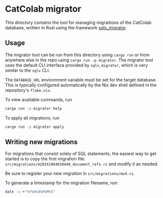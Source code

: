# CatColab migrator

This directory contains the tool for managing migraitions of the CatColab database, written in Rust using
the framework [sqlx_migrator](https://github.com/iamsauravsharma/sqlx_migrator).

## Usage
The migrator tool can be run from this directory using `cargo run` or from anywhere else in the
repo using `cargo run -p migrator`. The migrator tool uses the default CLI interface provided by
`sqlx_migrator`, which is very similar to the `sqlx` CLI.

The `DATABASE_URL` environment variable must be set for the target database. This is typically configured
automatically by the Nix dev shell defined in the repository's `flake.nix`.

To view available commands, run

```sh
cargo run -p migrator help
```

To apply all migrations, run

```sh
cargo run -p migrator apply
```

## Writing new migrations
For migrations that consist solely of SQL statements, the easiest way to get started is to copy the first
migration file: `src/migrations/m20241004010448_document_refs.rs` and modify it as needed.

Be sure to register your new migration in `src/migrations/mod.rs`.

To generate a timestamp for the migration filename, run:

```sh
date -u +"%Y%m%d%H%M%S"
```
